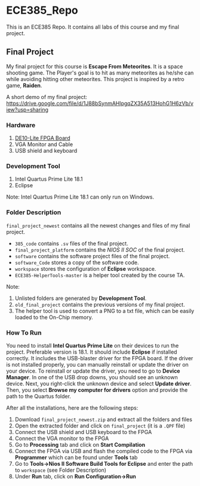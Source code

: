 # ECE385_Repo

This is an ECE385 Repo. It contains all labs of this course and my final project.

## Final Project

My final project for this course is **Escape From Meteorites**. It is a space shooting game. The Player's goal is to hit as many meteorites as he/she can while avoiding hitting other meteorites. This project is inspired by a retro game, **Raiden**. 

A short demo of my final project: https://drive.google.com/file/d/1J88bSynmAHlpgqZX35A513HohG1H6zVb/view?usp=sharing

### Hardware
1. [DE10-Lite FPGA Board](https://www.terasic.com.tw/cgi-bin/page/archive.pl?Language=English&No=1021)
2. VGA Monitor and Cable
3. USB shield and keyboard

### Development Tool
1. Intel Quartus Prime Lite 18.1 
2. Eclipse 

Note: Intel Quartus Prime Lite 18.1 can only run on Windows.
### Folder Description
`final_project_newest` contains all the newest changes and files of my final project. 
- `385_code` contains `.sv` files of the final project.
- `final_project_platform` contains the *NIOS II SOC* of the final project.
- `software` contains the software project files of the final project.
- `software_Code` stores a copy of the software code.
- `workspace` stores the configuration of **Eclipse** workspace.
- `ECE385-HelperTools-master` is a helper tool created by the course TA.

Note: 
1. Unlisted folders are generated by **Development Tool**.
2. `old_final_project` contains the previous versions of my final project.
3. The helper tool is used to convert a PNG to a txt file, which can be easily loaded to the On-Chip memory. 

### How To Run 
You need to install **Intel Quartus Prime Lite** on their devices to run the project. Preferable version is 18.1. It should include **Eclipse** if installed correctly. It includes the USB-blaster driver for the FPGA board. If the driver is not installed properly, you can manually reinstall or update the driver on your device. To reinstall or update the driver, you need to go to **Device Manager**. In one of the USB drop downs, you should see an unknown device. Next, you right-click the unknown device and select **Update driver**. Then, you select **Browse my computer for drivers** option and provide the path to the Quartus folder.

After all the installations, here are the following steps:
1. Download `final_project_newest.zip` and extract all the folders and files
2. Open the extracted folder and click on `final_project` (it is a `.QPF` file)
3. Connect the USB shield and USB keyboard to the FPGA
4. Connect the VGA monitor to the FPGA
5. Go to **Processing** tab and click on **Start Compilation**
6. Connect the FPGA via USB and flash the compiled code to the FPGA via **Programmer** which can be found under **Tools** tab
7. Go to **Tools->Nios II Software Build Tools for Eclipse** and enter the path to `workspace` (see Folder Description)
8. Under **Run** tab, click on **Run Configuration->Run**
